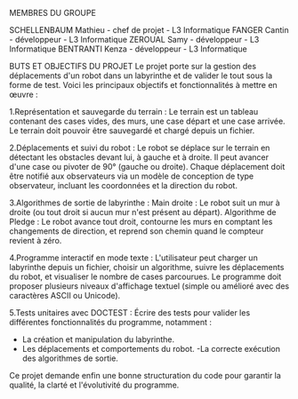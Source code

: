 MEMBRES DU GROUPE

SCHELLENBAUM Mathieu - chef de projet - L3 Informatique
FANGER Cantin - développeur - L3 Informatique
ZEROUAL Samy - développeur - L3 Informatique
BENTRANTI Kenza - développeur - L3 Informatique

BUTS ET OBJECTIFS DU PROJET
Le projet porte sur la gestion des déplacements d'un robot dans un labyrinthe et de valider le tout sous la forme de test.
Voici les principaux objectifs et fonctionnalités à mettre en œuvre :

1.Représentation et sauvegarde du terrain :
Le terrain est un tableau contenant des cases vides, des murs, une case départ et une case arrivée.
Le terrain doit pouvoir être sauvegardé et chargé depuis un fichier.

2.Déplacements et suivi du robot :
Le robot se déplace sur le terrain en détectant les obstacles devant lui, à gauche et à droite.
Il peut avancer d'une case ou pivoter de 90° (gauche ou droite).
Chaque déplacement doit être notifié aux observateurs via un modèle de conception de type observateur, incluant les coordonnées et la direction du robot.

3.Algorithmes de sortie de labyrinthe :
Main droite : Le robot suit un mur à droite (ou tout droit si aucun mur n'est présent au départ).
Algorithme de Pledge : Le robot avance tout droit, contourne les murs en comptant les changements de direction, et reprend son chemin quand le compteur revient à zéro.

4.Programme interactif en mode texte :
L'utilisateur peut charger un labyrinthe depuis un fichier, choisir un algorithme, suivre les déplacements du robot, et visualiser le nombre de cases parcourues.
Le programme doit proposer plusieurs niveaux d'affichage textuel (simple ou amélioré avec des caractères ASCII ou Unicode).

5.Tests unitaires avec DOCTEST :
Écrire des tests pour valider les différentes fonctionnalités du programme, notamment :
- La création et manipulation du labyrinthe.
- Les déplacements et comportements du robot.
 -La correcte exécution des algorithmes de sortie.

Ce projet demande enfin une bonne structuration du code pour garantir la qualité, la clarté et l'évolutivité du programme.
